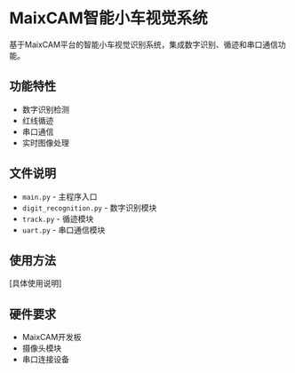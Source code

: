 # MaixCAM智能小车视觉系统

基于MaixCAM平台的智能小车视觉识别系统，集成数字识别、循迹和串口通信功能。

## 功能特性
- 数字识别检测
- 红线循迹
- 串口通信
- 实时图像处理

## 文件说明
- `main.py` - 主程序入口
- `digit_recognition.py` - 数字识别模块
- `track.py` - 循迹模块  
- `uart.py` - 串口通信模块

## 使用方法
[具体使用说明]

## 硬件要求
- MaixCAM开发板
- 摄像头模块
- 串口连接设备
